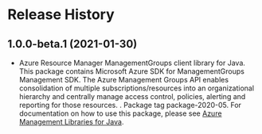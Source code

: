 # Release History

## 1.0.0-beta.1 (2021-01-30)

- Azure Resource Manager ManagementGroups client library for Java. This package contains Microsoft Azure SDK for ManagementGroups Management SDK. The Azure Management Groups API enables consolidation of multiple 
subscriptions/resources into an organizational hierarchy and centrally 
manage access control, policies, alerting and reporting for those resources.
. Package tag package-2020-05. For documentation on how to use this package, please see [Azure Management Libraries for Java](https://aka.ms/azsdk/java/mgmt).

